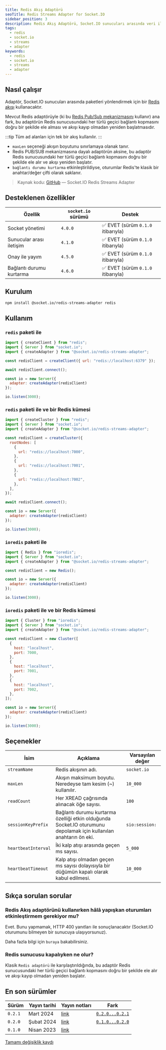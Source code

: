 ```yaml
---
title: Redis Akış Adaptörü
seoTitle: Redis Streams Adapter for Socket.IO
sidebar_position: 3
description: Redis Akış Adaptörü, Socket.IO sunucuları arasında veri iletimini etkinleştirmek için kullanılır. Bu adaptör, geçici bağlantı kopmalarını doğru bir şekilde ele alarak veriyi kayıpsız bir şekilde yeniden başlatır.
tags: 
  - redis
  - socket.io
  - streams
  - adapter
keywords: 
  - redis
  - socket.io
  - streams
  - adapter
---
```

## Nasıl çalışır

Adaptör, Socket.IO sunucuları arasında paketleri yönlendirmek için bir [Redis akışı](https://redis.io/docs/data-types/streams/) kullanacaktır.

Mevcut Redis adaptörüyle (ki bu [Redis Pub/Sub mekanizmasını](https://redis.io/docs/manual/pubsub/) kullanır) ana fark, bu adaptörün Redis sunucusundaki her türlü geçici bağlantı kopmasını doğru bir şekilde ele alması ve akışı kayıp olmadan yeniden başlatmasıdır.

:::tip
Tüm ad alanları için tek bir akış kullanılır.
:::

- `maxLen` seçeneği akışın boyutunu sınırlamaya olanak tanır.
- Redis PUB/SUB mekanizmasına dayalı adaptörün aksine, bu adaptör Redis sunucusundaki her türlü geçici bağlantı kopmasını doğru bir şekilde ele alır ve akışı yeniden başlatır.
- `bağlantı durumu kurtarma` etkinleştirildiyse, oturumlar Redis'te klasik bir anahtar/değer çifti olarak saklanır.

> Kaynak kodu: [GitHub](https://github.com/socketio/socket.io-redis-streams-adapter) — Socket.IO Redis Streams Adapter

## Desteklenen özellikler

| Özellik                         | `socket.io` sürümü                  | Destek                                         |
|---------------------------------|-------------------------------------|-------------------------------------------------|
| Socket yönetimi                 | `4.0.0`                             | :white_check_mark: EVET (sürüm `0.1.0` itibarıyla) |
| Sunucular arası iletişim        | `4.1.0`                             | :white_check_mark: EVET (sürüm `0.1.0` itibarıyla) |
| Onay ile yayım                 | `4.5.0` | :white_check_mark: EVET (sürüm `0.1.0` itibarıyla) |
| Bağlantı durumu kurtarma       | `4.6.0` | :white_check_mark: EVET (sürüm `0.1.0` itibarıyla) |

## Kurulum

```
npm install @socket.io/redis-streams-adapter redis
```

## Kullanım

### `redis` paketi ile

```js
import { createClient } from "redis";
import { Server } from "socket.io";
import { createAdapter } from "@socket.io/redis-streams-adapter";

const redisClient = createClient({ url: "redis://localhost:6379" });

await redisClient.connect();

const io = new Server({
  adapter: createAdapter(redisClient)
});

io.listen(3000);
```

### `redis` paketi ile ve bir Redis kümesi

```js
import { createCluster } from "redis";
import { Server } from "socket.io";
import { createAdapter } from "@socket.io/redis-streams-adapter";

const redisClient = createCluster({
  rootNodes: [
    {
      url: "redis://localhost:7000",
    },
    {
      url: "redis://localhost:7001",
    },
    {
      url: "redis://localhost:7002",
    },
  ],
});

await redisClient.connect();

const io = new Server({
  adapter: createAdapter(redisClient)
});

io.listen(3000);
```

### `ioredis` paketi ile

```js
import { Redis } from "ioredis";
import { Server } from "socket.io";
import { createAdapter } from "@socket.io/redis-streams-adapter";

const redisClient = new Redis();

const io = new Server({
  adapter: createAdapter(redisClient)
});

io.listen(3000);
```

### `ioredis` paketi ile ve bir Redis kümesi

```js
import { Cluster } from "ioredis";
import { Server } from "socket.io";
import { createAdapter } from "@socket.io/redis-streams-adapter";

const redisClient = new Cluster([
  {
    host: "localhost",
    port: 7000,
  },
  {
    host: "localhost",
    port: 7001,
  },
  {
    host: "localhost",
    port: 7002,
  },
]);

const io = new Server({
  adapter: createAdapter(redisClient)
});

io.listen(3000);
```

## Seçenekler

| İsim                | Açıklama                                                                                                       | Varsayılan değer  |
|---------------------|-------------------------------------------------------------------------------------------------------------------|--------------------|
| `streamName`        | Redis akışının adı.                                                                                             | `socket.io`        |
| `maxLen`            | Akışın maksimum boyutu. Neredeyse tam kesim (~) kullanılır.                                                       | `10_000`           |
| `readCount`         | Her XREAD çağrısında alınacak öğe sayısı.                                                                         | `100`              |
| `sessionKeyPrefix`  | Bağlantı durumu kurtarma özelliği etkin olduğunda Socket.IO oturumunu depolamak için kullanılan anahtarın ön eki. | `sio:session:`     |
| `heartbeatInterval` | İki kalp atışı arasında geçen ms sayısı.                                                                          | `5_000`            |
| `heartbeatTimeout`  | Kalp atışı olmadan geçen ms sayısı dolayısıyla bir düğümün kapalı olarak kabul edilmesi.                         | `10_000`           |

## Sıkça sorulan sorular

### Redis Akış adaptörünü kullanırken hâlâ yapışkan oturumları etkinleştirmem gerekiyor mu?

Evet. Bunu yapmamak, HTTP 400 yanıtları ile sonuçlanacaktır (Socket.IO oturumunu bilmeyen bir sunucuya ulaşıyorsunuz).

Daha fazla bilgi için `buraya` bakabilirsiniz.

### Redis sunucusu kapalıyken ne olur?

Klasik `Redis adaptörü` ile karşılaştırıldığında, bu adaptör Redis sunucusundaki her türlü geçici bağlantı kopmasını doğru bir şekilde ele alır ve akışı kayıp olmadan yeniden başlatır.

## En son sürümler

| Sürüm  | Yayın tarihi | Yayın notları                                                                          | Fark                                                                                                 |
|--------|--------------|----------------------------------------------------------------------------------------|------------------------------------------------------------------------------------------------------|
| `0.2.1`| Mart 2024    | [link](https://github.com/socketio/socket.io-redis-streams-adapter/releases/tag/0.2.1) | [`0.2.0...0.2.1`](https://github.com/socketio/socket.io-redis-streams-adapter/compare/0.2.0...0.2.1) |
| `0.2.0`| Şubat 2024   | [link](https://github.com/socketio/socket.io-redis-streams-adapter/releases/tag/0.2.0) | [`0.1.0...0.2.0`](https://github.com/socketio/socket.io-redis-streams-adapter/compare/0.1.0...0.2.0) |
| `0.1.0`| Nisan 2023   | [link](https://github.com/socketio/socket.io-redis-streams-adapter/releases/tag/0.1.0) |                                                                                                      |

[Tamamı değişiklik kaydı](https://github.com/socketio/socket.io-redis-streams-adapter/blob/main/CHANGELOG.md)